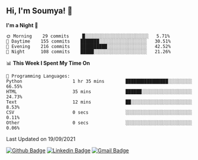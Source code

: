 ## Hi, I'm Soumya! 👋

<!--START_SECTION:waka-->
**I'm a Night 🦉** 

```text
🌞 Morning    29 commits     █░░░░░░░░░░░░░░░░░░░░░░░░   5.71% 
🌆 Daytime    155 commits    ███████░░░░░░░░░░░░░░░░░░   30.51% 
🌃 Evening    216 commits    ██████████░░░░░░░░░░░░░░░   42.52% 
🌙 Night      108 commits    █████░░░░░░░░░░░░░░░░░░░░   21.26%

```


📊 **This Week I Spent My Time On** 

```text
💬 Programming Languages: 
Python                   1 hr 35 mins        ████████████████░░░░░░░░░   66.55% 
HTML                     35 mins             ██████░░░░░░░░░░░░░░░░░░░   24.73% 
Text                     12 mins             ██░░░░░░░░░░░░░░░░░░░░░░░   8.53% 
CSV                      0 secs              ░░░░░░░░░░░░░░░░░░░░░░░░░   0.11% 
Other                    0 secs              ░░░░░░░░░░░░░░░░░░░░░░░░░   0.06%

```


 Last Updated on 19/09/2021
<!--END_SECTION:waka-->

[![Github Badge](https://img.shields.io/badge/-rubyruins-grey?style=for-the-badge&logo=github&logoColor=white&link=https://github.com/rubyruins/)](https://www.github.com/rubyruins/) 
[![Linkedin Badge](https://img.shields.io/badge/-Soumya%20Parekh-0072b1?style=for-the-badge&logo=Linkedin&logoColor=white&link=https://www.linkedin.com/in/Soumya-Parekh/)](https://www.linkedin.com/in/Soumya-Parekh/) 
[![Gmail Badge](https://img.shields.io/badge/-soumya.parekh@somaiya.edu-c14438?style=for-the-badge&logo=Gmail&logoColor=white&link=mailto:soumya.parekh@somaiya.edu)](mailto:soumya.parekh@somaiya.edu) 
